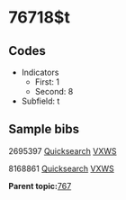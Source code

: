 # 76718$t

## Codes

-   Indicators
    -   First: 1
    -   Second: 8
-   Subfield: t

## Sample bibs

2695397 [Quicksearch](https://search.library.yale.edu/catalog/2695397) [VXWS](http://prodorbis.library.yale.edu:7014/vxws/GetHoldingsService?bibId=2695397)

8168861 [Quicksearch](https://search.library.yale.edu/catalog/8168861) [VXWS](http://prodorbis.library.yale.edu:7014/vxws/GetHoldingsService?bibId=8168861)

**Parent topic:**[767](../../tags/767/767.md)

